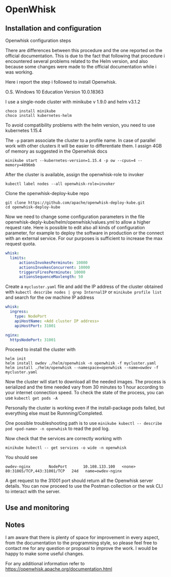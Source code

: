 # OpenWhisk
## Installation and configuration

Openwhisk configuration steps

There are differences between this procedure and the one reported on the official documentation. This is due to the fact that following that procedure i encountered several problems related to the Helm version, and also because some changes were made to the official documentation while i was working.

Here i report the step i followed to install Openwhisk.

O.S. Windows 10 Education Version 10.0.18363

I use a single-node cluster with minikube v 1.9.0 and helm v3.1.2

```
choco install minikube
choco install kubernetes-helm
```

To avoid compatibility problems with the helm version, you need to use kubernetes 1.15.4

The `-p` param associate the cluster to a profile name. In case of parallel work with other clusters it will be easier to differentiate them. I assign 4GB of memory as suggested in the Openwhisk docs

```
minikube start --kubernetes-version=1.15.4 -p ow --cpus=4 --memory=4096mb
```

After the cluster is available, assign the openwhisk-role to invoker

```
kubectl label nodes --all openwhisk-role=invoker
```

Clone the openwhisk-deploy-kube repo

```
git clone https://github.com/apache/openwhisk-deploy-kube.git
cd openwhisk-deploy-kube
```

Now we need to change some configuration parameters in the file openwhisk-deply-kube/helm/openwhisk/values.yml to allow a higher request rate. Here is possible to edit also all kinds of configuration parameter, for example to deploy the software in production or the connect with an external service. For our purposes is sufficient to increase the max request quota.

```yaml
whisk:
  limits:
      actionsInvokesPerminute: 10000
      actionsInvokesConcurrent: 10000
      triggersFiresPerminute: 10000
      actionsSequenceMaxlength: 50
```

Create a `mycluster.yaml` file and add the IP address of the cluster obtained with `kubectl describe nodes | grep InternalIP` or `minikube profile list` and search for the ow machine IP address

```yaml
whisk:
  ingress:
    type: NodePort
    apiHostName: <Add cluster IP address>
    apiHostPort: 31001

nginx:
  httpsNodePort: 31001
```

Proceed to install the cluster with
```
helm init
helm install owdev ./helm/openwhisk -n openwhisk -f mycluster.yaml
helm install ./helm/openwhisk --namespace=openwhisk --name=owdev -f mycluster.yaml
```

Now the cluster will start to download all the needed images. The process is serialized and the time needed vary from 30 minutes to 1 hour according to your internet connection speed. To check the state of the process, you can use  `kubectl get pods -A`

Personally the cluster is working even if the install-package pods failed, but everything else must be Runnning/Completed.

One possible troubleshooting path is to use `minikube kubectl -- describe pod <pod-name> -n openwhisk` to read the pod log.

Now check that the services are correctly working with
```
minikube kubectl -- get services -o wide -n openwhisk
```

You should see
```
owdev-nginx        NodePort       10.108.133.100   <none>        80:31865/TCP,443:31001/TCP   24d   name=owdev-nginx
```

A get request to the 31001 port should return all the Openwhisk server details. You can now proceed to use the Postman collection or the wsk CLI to interact with the server.


## Use and monitoring

## Notes

I am aware that there is plenty of space for improvement in every aspect, from the documentation to the programming style, so please feel free to contact me for any question or proposal to improve the work. I would be happy to make some useful changes.

For any additional information refer to https://openwhisk.apache.org/documentation.html